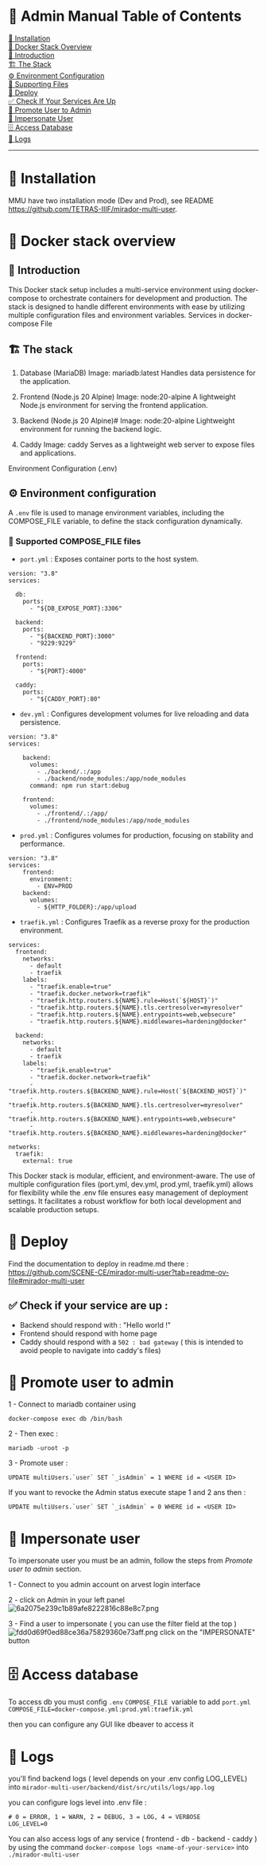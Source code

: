 # 📘 Admin Manual Table of Contents

[🚀 Installation](#installation)  
[🐳 Docker Stack Overview](#docker-stack-overview)  
[📖 Introduction](#introduction)  
[🏗 The Stack](#the-stack)  
[⚙️ Environment Configuration](#environment-configuration)  
[📂 Supporting Files](#supporting-files)  
[🚢 Deploy](#deploy)  
[✅ Check If Your Services Are Up](#check-if-your-services-are-up)  
[👑 Promote User to Admin](#promote-user-to-admin)  
[🔄 Impersonate User](#impersonate-user)  
[🗄 Access Database](#access-database)  
[📜 Logs](#logs)  

---

# 🚀 Installation 

MMU have two installation mode (Dev and Prod), see README https://github.com/TETRAS-IIIF/mirador-multi-user.

# 🐳 Docker stack overview
## 📖 Introduction
This Docker stack setup includes a multi-service environment using docker-compose to orchestrate containers for development and production. The stack is designed to handle different environments with ease by utilizing multiple configuration files and environment variables.
Services in docker-compose File

## 🏗 The stack
1. Database (MariaDB)
Image: mariadb:latest
Handles data persistence for the application.

2. Frontend (Node.js 20 Alpine)
Image: node:20-alpine
A lightweight Node.js environment for serving the frontend application.

3. Backend (Node.js 20 Alpine)# 
Image: node:20-alpine
Lightweight environment for running the backend logic.

4. Caddy
Image: caddy
Serves as a lightweight web server to expose files and applications.

Environment Configuration (.env)

## ⚙️ Environment configuration

A `.env` file is used to manage environment variables, including the COMPOSE_FILE variable, to define the stack configuration dynamically.

### 📂 Supported COMPOSE_FILE files 
* `port.yml` : Exposes container ports to the host system.

``` 
version: "3.8"
services:

  db:
    ports:
      - "${DB_EXPOSE_PORT}:3306"

  backend:
    ports:
      - "${BACKEND_PORT}:3000"
      - "9229:9229"

  frontend:
    ports:
      - "${PORT}:4000"

  caddy:
    ports:
      - "${CADDY_PORT}:80"
```

* `dev.yml` : Configures development volumes for live reloading and data persistence.
```
version: "3.8"
services:

    backend:
      volumes:
        - ./backend/.:/app
        - ./backend/node_modules:/app/node_modules
      command: npm run start:debug

    frontend:
      volumes:
        - ./frontend/.:/app/
        - ./frontend/node_modules:/app/node_modules
```

* `prod.yml` : Configures volumes for production, focusing on stability and performance.
```
version: "3.8"
services:
    frontend:
      environment:
        - ENV=PROD
    backend:
      volumes:
        - ${HTTP_FOLDER}:/app/upload
```

* `traefik.yml` : Configures Traefik as a reverse proxy for the production environment.

```
services:
  frontend:
    networks:
      - default
      - traefik
    labels:
      - "traefik.enable=true"
      - "traefik.docker.network=traefik"
      - "traefik.http.routers.${NAME}.rule=Host(`${HOST}`)"
      - "traefik.http.routers.${NAME}.tls.certresolver=myresolver"
      - "traefik.http.routers.${NAME}.entrypoints=web,websecure"
      - "traefik.http.routers.${NAME}.middlewares=hardening@docker"

  backend:
    networks:
      - default
      - traefik
    labels:
      - "traefik.enable=true"
      - "traefik.docker.network=traefik"
      - "traefik.http.routers.${BACKEND_NAME}.rule=Host(`${BACKEND_HOST}`)"
      - "traefik.http.routers.${BACKEND_NAME}.tls.certresolver=myresolver"
      - "traefik.http.routers.${BACKEND_NAME}.entrypoints=web,websecure"
      - "traefik.http.routers.${BACKEND_NAME}.middlewares=hardening@docker"

networks:
  traefik:
    external: true
```

This Docker stack is modular, efficient, and environment-aware. The use of multiple configuration files (port.yml, dev.yml, prod.yml, traefik.yml) allows for flexibility while the .env file ensures easy management of deployment settings. It facilitates a robust workflow for both local development and scalable production setups.

# 🚢 Deploy
Find the documentation to deploy in readme.md there : https://github.com/SCENE-CE/mirador-multi-user?tab=readme-ov-file#mirador-multi-user
## ✅ Check if your service are up : 

- Backend should respond with : "Hello world !"
- Frontend should respond with home page
- Caddy should respond with a `502 : bad gateway` ( this is intended to avoid people to navigate into caddy's files)
# 👑 Promote user to admin

1 - Connect to mariadb container using 
```
docker-compose exec db /bin/bash
```
2 - Then exec : 
```
mariadb -uroot -p
```
3 - Promote user : 
```
UPDATE multiUsers.`user` SET `_isAdmin` = 1 WHERE id = <USER ID>
```

If you want to revocke the Admin status execute stape 1 and 2 ans then : 
```
UPDATE multiUsers.`user` SET `_isAdmin` = 0 WHERE id = <USER ID>
```

# 🔄 Impersonate user

To impersonate user you must be an admin, follow the steps from _Promote user to admin_ section. 

1 - Connect to you admin account on arvest login interface

2 - click on Admin in your left panel 
![6a2075e239c1b89afe8222816c88e8c7.png](./media/6a2075e239c1b89afe8222816c88e8c7.png)

3 - Find a user to impersonate ( you can use the filter field at the top )
![fdd0d69f0ed88ce36a75829360e73aff.png](./media/fdd0d69f0ed88ce36a75829360e73aff.png)
click on the "IMPERSONATE" button

# 🗄 Access database

To access db you must config `.env` `COMPOSE_FILE `variable to add `port.yml`
`COMPOSE_FILE=docker-compose.yml:prod.yml:traefik.yml`

then you can configure any GUI like dbeaver to access it

# 📜 Logs

you'll find backend logs ( level depends on your .env config LOG_LEVEL) into `mirador-multi-user/backend/dist/src/utils/logs/app.log`

you can configure logs level into .env file :
```
# 0 = ERROR, 1 = WARN, 2 = DEBUG, 3 = LOG, 4 = VERBOSE
LOG_LEVEL=0
```

You can also access logs of any service ( frontend - db - backend - caddy ) by using the command `docker-compose logs <name-of-your-service>` into `./mirador-multi-user`

